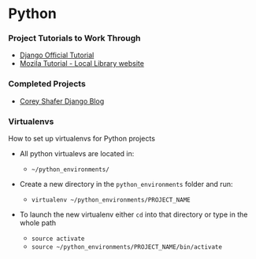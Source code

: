 # Python

### Project Tutorials to Work Through
* [Django Official Tutorial](https://docs.djangoproject.com/en/2.2/intro/tutorial01/)
* [Mozila Tutorial - Local Library website](https://developer.mozilla.org/en-US/docs/Learn/Server-side/Django/Tutorial_local_library_website)

### Completed Projects
* [Corey Shafer Django Blog](https://www.youtube.com/watch?v=UmljXZIypDc)


### Virtualenvs
How to set up virtualenvs for Python projects

* All python virtualevs are located in:
  * `~/python_environments/`

* Create a new directory in the `python_environments` folder and run:

  * `virtualenv ~/python_environments/PROJECT_NAME`

* To launch the new virtualenv either `cd` into that directory or type in the whole path

  * `source activate`
  * `source ~/python_environments/PROJECT_NAME/bin/activate`
